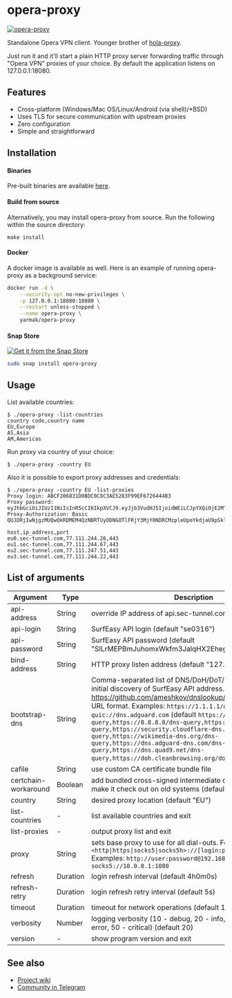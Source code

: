 opera-proxy
===========

[![opera-proxy](https://snapcraft.io//opera-proxy/badge.svg)](https://snapcraft.io/opera-proxy)

Standalone Opera VPN client. Younger brother of [hola-proxy](https://github.com/Snawoot/hola-proxy/).

Just run it and it'll start a plain HTTP proxy server forwarding traffic through "Opera VPN" proxies of your choice.
By default the application listens on 127.0.0.1:18080.

## Features

* Cross-platform (Windows/Mac OS/Linux/Android (via shell)/\*BSD)
* Uses TLS for secure communication with upstream proxies
* Zero configuration
* Simple and straightforward

## Installation

#### Binaries

Pre-built binaries are available [here](https://github.com/Snawoot/opera-proxy/releases/latest).

#### Build from source

Alternatively, you may install opera-proxy from source. Run the following within the source directory:

```
make install
```

#### Docker

A docker image is available as well. Here is an example of running opera-proxy as a background service:

```sh
docker run -d \
    --security-opt no-new-privileges \
    -p 127.0.0.1:18080:18080 \
    --restart unless-stopped \
    --name opera-proxy \
    yarmak/opera-proxy
```

#### Snap Store

[![Get it from the Snap Store](https://snapcraft.io/static/images/badges/en/snap-store-black.svg)](https://snapcraft.io/opera-proxy)

```bash
sudo snap install opera-proxy
```

## Usage

List available countries:

```
$ ./opera-proxy -list-countries
country code,country name
EU,Europe
AS,Asia
AM,Americas
```

Run proxy via country of your choice:

```
$ ./opera-proxy -country EU
```

Also it is possible to export proxy addresses and credentials:

```
$ ./opera-proxy -country EU -list-proxies
Proxy login: ABCF206831D0BDC0C8C3AE5283F99EF6726444B3
Proxy password: eyJhbGciOiJIUzI1NiIsInR5cCI6IkpXVCJ9.eyJjb3VudHJ5IjoidWEiLCJpYXQiOjE2MTY4MDkxMTIsImlkIjoic2UwMzE2LTYweGY3aTBxMGhoOWQ1MWF0emd0IiwiaXAiOiI3Ny4xMTEuMjQ3LjE3IiwidnBuX2xvZ2luIjoiSzJYdmJ5R0tUb3JLbkpOaDNtUGlGSTJvSytyVTA5bXMraGt2c2UwRWJBcz1Ac2UwMzE2LmJlc3QudnBuIn0.ZhqqzVyKmc3hZG6VVwWfn4nvVIPuZvaEfOLXfTppyvo
Proxy-Authorization: Basic QUJDRjIwNjgzMUQwQkRDMEM4QzNBRTUyODNGOTlFRjY3MjY0NDRCMzpleUpoYkdjaU9pSklVekkxTmlJc0luUjVjQ0k2SWtwWFZDSjkuZXlKamIzVnVkSEo1SWpvaWRXRWlMQ0pwWVhRaU9qRTJNVFk0TURreE1USXNJbWxrSWpvaWMyVXdNekUyTFRZd2VHWTNhVEJ4TUdob09XUTFNV0YwZW1kMElpd2lhWEFpT2lJM055NHhNVEV1TWpRM0xqRTNJaXdpZG5CdVgyeHZaMmx1SWpvaVN6SllkbUo1UjB0VWIzSkxia3BPYUROdFVHbEdTVEp2U3l0eVZUQTViWE1yYUd0MmMyVXdSV0pCY3oxQWMyVXdNekUyTG1KbGMzUXVkbkJ1SW4wLlpocXF6VnlLbWMzaFpHNlZWd1dmbjRudlZJUHVadmFFZk9MWGZUcHB5dm8=

host,ip_address,port
eu0.sec-tunnel.com,77.111.244.26,443
eu1.sec-tunnel.com,77.111.244.67,443
eu2.sec-tunnel.com,77.111.247.51,443
eu3.sec-tunnel.com,77.111.244.22,443
```

## List of arguments

| Argument | Type | Description |
| -------- | ---- | ----------- |
| api-address | String | override IP address of api.sec-tunnel.com |
| api-login | String | SurfEasy API login (default "se0316") |
| api-password | String | SurfEasy API password (default "SILrMEPBmJuhomxWkfm3JalqHX2Eheg1YhlEZiMh8II") |
| bind-address | String | HTTP proxy listen address (default "127.0.0.1:18080") |
| bootstrap-dns | String | Comma-separated list of DNS/DoH/DoT/DoQ resolvers for initial discovery of SurfEasy API address. See https://github.com/ameshkov/dnslookup/ for upstream DNS URL format. Examples: `https://1.1.1.1/dns-query`, `quic://dns.adguard.com`  (default `https://1.1.1.3/dns-query,https://8.8.8.8/dns-query,https://dns.google/dns-query,https://security.cloudflare-dns.com/dns-query,https://wikimedia-dns.org/dns-query,https://dns.adguard-dns.com/dns-query,https://dns.quad9.net/dns-query,https://doh.cleanbrowsing.org/doh/adult-filter/`) |
| cafile | String | use custom CA certificate bundle file |
| certchain-workaround | Boolean | add bundled cross-signed intermediate cert to certchain to make it check out on old systems (default true) |
| country | String | desired proxy location (default "EU") |
| list-countries | - | list available countries and exit |
| list-proxies | - | output proxy list and exit |
| proxy | String | sets base proxy to use for all dial-outs. Format: `<http\|https\|socks5\|socks5h>://[login:password@]host[:port]` Examples: `http://user:password@192.168.1.1:3128`, `socks5://10.0.0.1:1080` |
| refresh | Duration | login refresh interval (default 4h0m0s) |
| refresh-retry | Duration | login refresh retry interval (default 5s) |
| timeout | Duration | timeout for network operations (default 10s) |
| verbosity | Number | logging verbosity (10 - debug, 20 - info, 30 - warning, 40 - error, 50 - critical) (default 20) |
| version | - | show program version and exit |

## See also

* [Project wiki](https://github.com/Snawoot/opera-proxy/wiki)
* [Community in Telegram](https://t.me/alternative_proxy)
